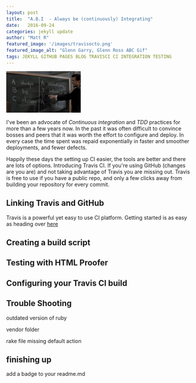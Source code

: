 ```yaml
---
layout: post
title:  "A.B.I  - Always be (continuously) Integrating"
date:   2016-09-24 
categories: jekyll update
author: "Matt R"
featured_image: '/images/travisocto.png'
featured_image_alt: "Glenn Garry, Glenn Ross ABC Gif"
tags: JEKYLL GITHUB PAGES BLOG TRAVISCI CI INTEGRATION TESTING
---
```


<img class="img-thumbnail sm-thumbnail" src="/images/AlwaysBeClosing.gif" alt="Always Be Closing"> 

I've been an advocate of *Continuous integration* and *TDD* practices for more than a few years now. In the past it was often difficult to convince bosses and peers that it was worth the effort to configure and deploy. In every case the time spent was repaid exponentially in faster and smoother deployments, and fewer defects. 

Happily these days the setting up CI easier, the tools are better and there are lots of options. Introducing Travis CI. If you're using GitHub (changes are you are) and not taking advantage of Travis you are missing out. Travis is free to use if you have a public repo, and only a few clicks away from building your repository for every commit.

## Linking Travis and GitHub

Travis is a powerful yet easy to use CI platform. Getting started is as easy as heading over [here][travis-gettingstarted]

## Creating a build script

##  Testing with HTML Proofer

## Configuring your Travis CI build

## Trouble Shooting 

outdated version of ruby 

vendor folder

rake file missing default action

## finishing up 

add a badge to your readme.md

[jekyll-ci]:https://jekyllrb.com/docs/continuous-integration/
[travis-gettingstarted]:https://travis-ci.com/getting_started